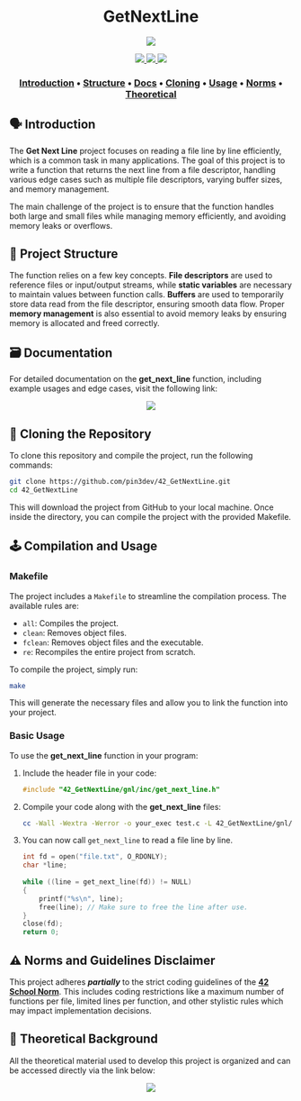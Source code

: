 <h1 align="center">GetNextLine</h1>
<p align="center"> 
  <img src="https://img.shields.io/badge/grade-125%2F125-yellow?style=for-the-badge&logo=42&labelColor=gray"/>
</p>

<p align="center"> 
  <a href="https://github.com/pin3dev/42_Cursus/tree/main/get_next_line/#00-Get_Next_Line">
    <img src="https://img.shields.io/badge/File_IO-blue?style=for-the-badge"/>
    <img src="https://img.shields.io/badge/Memory_Management-blue?style=for-the-badge"/>
    <img src="https://img.shields.io/badge/Static_Variables-blue?style=for-the-badge"/>
  </a>
</p>

<h3>
  <p align="center"> 
    <a href="#introduction">Introduction</a> • 
    <a href="#structure">Structure</a> • 
    <a href="#docs">Docs</a> • 
    <a href="#cloning">Cloning</a> • 
    <a href="#usage">Usage</a> • 
    <a href="#norms">Norms</a> • 
    <a href="#theoretical">Theoretical</a>   
  </p>
</h3>

## 🗣️ Introduction <a id="introduction"></a>

The **Get Next Line** project focuses on reading a file line by line efficiently, which is a common task in many applications. The goal of this project is to write a function that returns the next line from a file descriptor, handling various edge cases such as multiple file descriptors, varying buffer sizes, and memory management.

The main challenge of the project is to ensure that the function handles both large and small files while managing memory efficiently, and avoiding memory leaks or overflows.

## 🧬 Project Structure <a id="structure"></a>

The function relies on a few key concepts. **File descriptors** are used to reference files or input/output streams, while **static variables** are necessary to maintain values between function calls. **Buffers** are used to temporarily store data read from the file descriptor, ensuring smooth data flow. Proper **memory management** is also essential to avoid memory leaks by ensuring memory is allocated and freed correctly.  

## 🗃️ Documentation <a id="docs"></a>

For detailed documentation on the **get_next_line** function, including example usages and edge cases, visit the following link:

<p align="center"> 
  <a href="https://github.com/pin3dev/42_Get_Next_Line/wiki">
    <img src="https://img.shields.io/badge/GetNextLine_Docs-lightgreen?style=for-the-badge"/>
  </a>
</p>

## 🫥 Cloning the Repository <a id="cloning"></a>

To clone this repository and compile the project, run the following commands:

```bash
git clone https://github.com/pin3dev/42_GetNextLine.git
cd 42_GetNextLine
```
This will download the project from GitHub to your local machine. Once inside the directory, you can compile the project with the provided Makefile.

## 🕹️ Compilation and Usage <a id="usage"></a>

### Makefile

The project includes a `Makefile` to streamline the compilation process. The available rules are:

- `all`: Compiles the project.
- `clean`: Removes object files.
- `fclean`: Removes object files and the executable.
- `re`: Recompiles the entire project from scratch.

To compile the project, simply run:
```bash
make
```
This will generate the necessary files and allow you to link the function into your project.

### Basic Usage

To use the **get_next_line** function in your program:

1. Include the header file in your code:
    ```c
    #include "42_GetNextLine/gnl/inc/get_next_line.h"
    ```

2. Compile your code along with the **get_next_line** files:
    ```bash
    cc -Wall -Wextra -Werror -o your_exec test.c -L 42_GetNextLine/gnl/ -lgnl -L 42_Libft/libft/ -lft
    ```

3. You can now call `get_next_line` to read a file line by line.
   
    ```c
    int fd = open("file.txt", O_RDONLY);
    char *line;
  
    while ((line = get_next_line(fd)) != NULL)
    {
        printf("%s\n", line);
        free(line); // Make sure to free the line after use.
    }
    close(fd);
    return 0;
    ```

## ⚠️ Norms and Guidelines Disclaimer <a id="norms"></a>

This project adheres ***partially*** to the strict coding guidelines of the [**42 School Norm**](https://github.com/pin3dev/42_Cursus/blob/b9cd0fe844ddb441d0b3efb98abcee92aee49535/assets/General/norme.en.pdf). This includes coding restrictions like a maximum number of functions per file, limited lines per function, and other stylistic rules which may impact implementation decisions.

## 📖 Theoretical Background <a id="theoretical"></a>

All the theoretical material used to develop this project is organized and can be accessed directly via the link below:  

<p align="center"> 
  <a href="https://github.com/pin3dev/42_Cursus/tree/main/get_next_line/#00-Get_Next_Line">
    <img src="https://img.shields.io/badge/GetNextLine_Library-gray?style=for-the-badge"/>
  </a>
</p>
